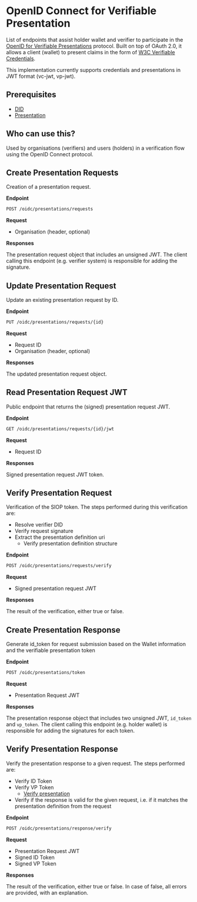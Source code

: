 # OpenID Connect for Verifiable Presentation

List of endpoints that assist holder wallet and verifier to participate in the [OpenID for Verifiable Presentations](https://openid.net/specs/openid-4-verifiable-presentations-1_0.html) protocol. Built on top of OAuth 2.0, it allows a client (wallet) to present claims in the form of [W3C Verifiable Credentials](https://www.w3.org/TR/vc-data-model/).

This implementation currently supports credentials and presentations in JWT format (vc-jwt, vp-jwt).
## Prerequisites

- [DID](dids/did-methods.md)
- [Presentation](../presentations.md)

## Who can use this?

Used by organisations (verifiers) and users (holders) in a verification flow using the OpenID Connect protocol.

## Create Presentation Requests

Creation of a presentation request.

**Endpoint**

```bash
POST /oidc/presentations/requests
```

**Request**

* Organisation (header, optional)

**Responses**

The presentation request object that includes an unsigned JWT. The client calling this endpoint (e.g. verifier system) is responsible for adding the signature.

## Update Presentation Request

Update an existing presentation request by ID.

**Endpoint**

```bash
PUT /oidc/presentations/requests/{id}
```

**Request**

* Request ID
* Organisation (header, optional)

**Responses**

The updated presentation request object.

## Read Presentation Request JWT

Public endpoint that returns the (signed) presentation request JWT.

**Endpoint**

```bash
GET /oidc/presentations/requests/{id}/jwt
```

**Request**

* Request ID

**Responses**

Signed presentation request JWT token.

## Verify Presentation Request

Verification of the SIOP token. The steps performed during this verification are:

- Resolve verifier DID
- Verify request signature
- Extract the presentation definition uri
  - Verify presentation definition structure

**Endpoint**

```bash
POST /oidc/presentations/requests/verify
```

**Request**

* Signed presentation request JWT

**Responses**

The result of the verification, either true or false.

## Create Presentation Response

Generate id_token for request submission based on the Wallet information and the verifiable presentation token

**Endpoint**

```bash
POST /oidc/presentations/token
```

**Request**

* Presentation Request JWT

**Responses**

The presentation response object that includes two unsigned JWT, `id_token` and `vp_token`. The client calling this endpoint (e.g. holder wallet) is responsible for adding the signatures for each token.

## Verify Presentation Response

Verify the presentation response to a given request. The steps performed are:

- Verify ID Token
- Verify VP Token
  - [Verify presentation](../presentations.md)
- Verify if the response is valid for the given request, i.e. if it matches the presentation definition from the request

**Endpoint**

```bash
POST /oidc/presentations/response/verify
```

**Request**

* Presentation Request JWT
* Signed ID Token
* Signed VP Token

**Responses**

The result of the verification, either true or false. In case of false, all errors are provided, with an explanation.